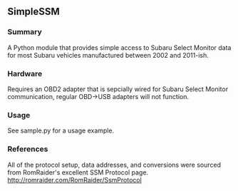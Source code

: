 ## SimpleSSM

### Summary
A Python module that provides simple access to Subaru Select Monitor data for most Subaru vehicles manufactured between 2002 and 2011-ish. 

### Hardware
Requires an OBD2 adapter that is sepcially wired for Subaru Select Monitor communication, regular OBD->USB adapters will not function.

### Usage
See sample.py for a usage example.

### References
All of the protocol setup, data addresses, and conversions were sourced from RomRaider's excellent SSM Protocol page. http://romraider.com/RomRaider/SsmProtocol